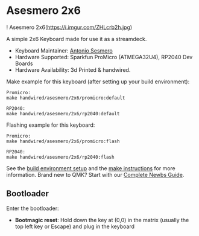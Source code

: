 # Asesmero 2x6

! Asesmero 2x6(https://i.imgur.com/ZHLcrb2h.jpg)

A simple 2x6 Keyboard made for use it as a streamdeck.


* Keyboard Maintainer: [Antonio Sesmero](https://github.com/asesmero)
* Hardware Supported: Sparkfun ProMicro (ATMEGA32U4), RP2040 Dev Boards
* Hardware Availability: 3d Printed & handwired.

Make example for this keyboard (after setting up your build environment):
	
	Promicro:
    make handwired/asesmero/2x6/promicro:default
	
	RP2040:
    make handwired/asesmero/2x6/rp2040:default

Flashing example for this keyboard:

    Promicro:
	make handwired/asesmero/2x6/promicro:flash
	
	RP2040:
	make handwired/asesmero/2x6/rp2040:flash

See the [build environment setup](https://docs.qmk.fm/#/getting_started_build_tools) and the [make instructions](https://docs.qmk.fm/#/getting_started_make_guide) for more information. Brand new to QMK? Start with our [Complete Newbs Guide](https://docs.qmk.fm/#/newbs).

## Bootloader

Enter the bootloader:

* **Bootmagic reset**: Hold down the key at (0,0) in the matrix (usually the top left key or Escape) and plug in the keyboard
